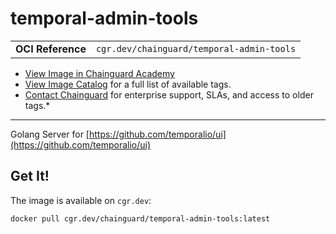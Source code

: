 <!--monopod:start-->
# temporal-admin-tools
| | |
| - | - |
| **OCI Reference** | `cgr.dev/chainguard/temporal-admin-tools` |


* [View Image in Chainguard Academy](https://edu.chainguard.dev/chainguard/chainguard-images/reference/temporal-admin-tools/overview/)
* [View Image Catalog](https://console.enforce.dev/images/catalog) for a full list of available tags.
* [Contact Chainguard](https://www.chainguard.dev/chainguard-images) for enterprise support, SLAs, and access to older tags.*

---
<!--monopod:end-->

<!--overview:start-->
Golang Server for [https://github.com/temporalio/ui](https://github.com/temporalio/ui)
<!--overview:end-->

<!--getting:start-->
## Get It!
The image is available on `cgr.dev`:

```
docker pull cgr.dev/chainguard/temporal-admin-tools:latest
```
<!--getting:end-->

<!--body:start-->
 <!--body:end-->
